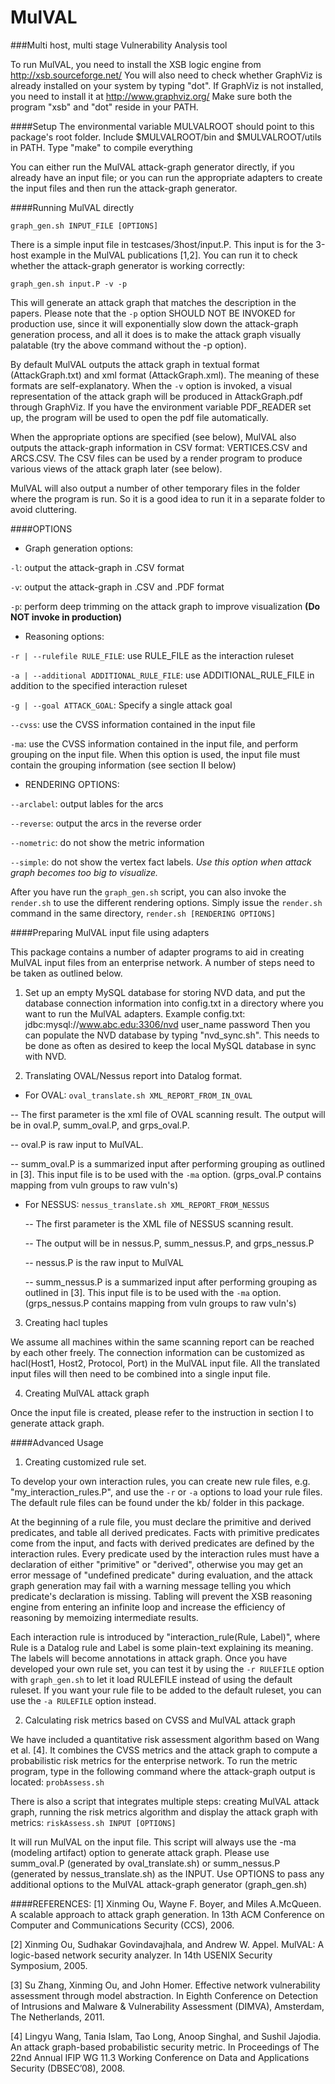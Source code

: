 # MulVAL
###Multi host, multi stage Vulnerability Analysis tool

To run MulVAL, you need to install the XSB logic engine from http://xsb.sourceforge.net/
You will also need to check whether GraphViz is already installed on your system by typing
"dot". If GraphViz is not installed, you need to install it at http://www.graphviz.org/
Make sure both the program "xsb" and "dot" reside in your PATH.


####Setup
The environmental variable MULVALROOT should point to this package's root folder. Include $MULVALROOT/bin and $MULVALROOT/utils in PATH. Type "make" to compile everything

You can either run the MulVAL attack-graph generator directly, if you already have an
input file; or you can run the appropriate adapters to create the input files and then 
run the attack-graph generator.

####Running MulVAL directly

`graph_gen.sh INPUT_FILE [OPTIONS] `

There is a simple input file in testcases/3host/input.P. This input is for the 3-host example in the MulVAL publications [1,2]. You can run it to check whether the attack-graph generator is working correctly:

`graph_gen.sh input.P -v -p`

This will generate an attack graph that matches the description in the papers. Please note that the `-p` option SHOULD NOT BE INVOKED for production use, since it will exponentially slow down the attack-graph generation process, and all it does is to make the attack graph visually palatable (try the above command without the -p option).

By default MulVAL outputs the attack graph in textual format (AttackGraph.txt) and xml format (AttackGraph.xml). The meaning of these formats are self-explanatory. When the `-v` option is invoked, a visual representation of the attack graph will be produced in AttackGraph.pdf through GraphViz. If you have the environment variable PDF_READER set up, the program will be used to open the pdf file automatically.

When the appropriate options are specified (see below), MulVAL also outputs the attack-graph information in CSV format: VERTICES.CSV and ARCS.CSV. The CSV files can be used by a render program to produce various views of the attack graph later (see below).

MulVAL will also output a number of other temporary files in the folder where the program
is run. So it is a good idea to run it in a separate folder to avoid cluttering.

####OPTIONS

 - Graph generation options:

  `-l`:  output the attack-graph in .CSV format

  `-v`:  output the attack-graph in .CSV and .PDF format

  `-p`:  perform deep trimming on the attack graph to improve visualization **(Do NOT invoke in production)**

 - Reasoning options:

  `-r | --rulefile RULE_FILE`: use RULE_FILE as the interaction ruleset

  `-a | --additional ADDITIONAL_RULE_FILE`: use ADDITIONAL_RULE_FILE in addition to the specified interaction ruleset

  `-g | --goal ATTACK_GOAL`: Specify a single attack goal

  `--cvss`:     use the CVSS information contained in the input file

  `-ma`: use the CVSS information contained in the input file, and perform grouping on the input file. When this option is used, the input file must contain the grouping information (see section II below)

 - RENDERING OPTIONS:

  `--arclabel`: output lables for the arcs

  `--reverse`:  output the arcs in the reverse order

  `--nometric`: do not show the metric information

  `--simple`:   do not show the vertex fact labels. *Use this option when attack graph becomes too big to visualize.*


After you have run the `graph_gen.sh` script, you can also invoke the `render.sh` to use the
different rendering options. Simply issue the `render.sh` command in the same directory, 
`render.sh [RENDERING OPTIONS]`



####Preparing MulVAL input file using adapters

This package contains a number of adapter programs to aid in creating MulVAL input files
from an enterprise network. A number of steps need to be taken as outlined below.

 1. Set up an empty MySQL database for storing NVD data, and put the database connection information
into config.txt in a directory where you want to run the MulVAL adapters.
Example config.txt:
jdbc:mysql://www.abc.edu:3306/nvd
user_name
password
Then you can populate the NVD database by typing "nvd_sync.sh". This needs to be done as often
as desired to keep the local MySQL database in sync with NVD. 

 2. Translating OVAL/Nessus report into Datalog format.

  - For OVAL: `oval_translate.sh XML_REPORT_FROM_IN_OVAL`

   -- The first parameter is the xml file of OVAL scanning result. The output will be in oval.P, summ_oval.P, and grps_oval.P.

   -- oval.P is raw input to MulVAL.

   -- summ_oval.P is a summarized input after performing grouping as outlined in [3]. This input file is to be used with the `-ma` option. (grps_oval.P contains mapping from vuln groups to raw vuln's)

  - For NESSUS: `nessus_translate.sh XML_REPORT_FROM_NESSUS`

    -- The first parameter is the XML file of NESSUS scanning result.

    -- The output will be in nessus.P, summ_nessus.P, and grps_nessus.P

    -- nessus.P is the raw input to MulVAL 

    -- summ_nessus.P is a summarized input after performing grouping as outlined in [3]. This input file is to be used with the `-ma` option. (grps_nessus.P contains mapping from vuln groups to raw vuln's)

 3. Creating hacl tuples

  We assume all machines within the same scanning report can be reached by each other freely. The connection information can be customized as hacl(Host1, Host2, Protocol, Port) in the MulVAL 
input file. All the translated input files will then need to be combined into a single input file.

 4. Creating MulVAL attack graph

  Once the input file is created, please refer to the instruction in section I to generate attack graph.

####Advanced Usage

 1. Creating customized rule set.

 To develop your own interaction rules, you can create new rule files, e.g. "my_interaction_rules.P", and use the `-r` or `-a` options to load your rule files. The default rule files can be found under 
the kb/ folder in this package.

 At the beginning of a rule file, you must declare the primitive and derived predicates, and table all derived predicates. Facts with primitive predicates come from the input, and facts with derived predicates are defined by the interaction rules. Every predicate used by the interaction rules must have a declaration of either "primitive" or "derived", otherwise you may get an error message of "undefined predicate" during evaluation, and the attack graph generation may fail with a warning message telling you which predicate's declaration is missing. Tabling will prevent the XSB reasoning engine from entering an infinite loop and increase the efficiency of reasoning by memoizing intermediate
results.

 Each interaction rule is introduced by "interaction_rule(Rule, Label)", where Rule is a Datalog rule and Label is some plain-text explaining its meaning. The labels will become annotations in attack graph. 
Once you have developed your own rule set, you can test it by using the `-r RULEFILE` option with `graph_gen.sh` to let it load RULEFILE instead of using the default ruleset. If you want your rule file to be added to the default ruleset, you can use the `-a RULEFILE` option instead.

 2. Calculating risk metrics based on CVSS and MulVAL attack graph

 We have included a quantitative risk assessment algorithm based on Wang et al. [4]. It combines the CVSS metrics and the attack graph to compute a probabilistic risk metrics for the enterprise
network. To run the metric program, type in the following command where the attack-graph output is located:
`probAssess.sh`

 There is also a script that integrates multiple steps: creating MulVAL attack graph, running the risk metrics algorithm and display the attack graph with metrics:
`riskAssess.sh INPUT [OPTIONS]`

 It will run MulVAL on the input file. This script will always use the -ma (modeling artifact) 
option to generate attack graph. Please use summ_oval.P (generated by oval_translate.sh) or summ_nessus.P (generated by nessus_translate.sh) as the INPUT. Use OPTIONS to pass any additional 
options to the MulVAL attack-graph generator (graph_gen.sh)

####REFERENCES:
[1] Xinming Ou, Wayne F. Boyer, and Miles A.McQueen. A scalable approach to attack graph generation. In 13th ACM Conference on Computer and Communications Security (CCS), 2006.

[2] Xinming Ou, Sudhakar Govindavajhala, and Andrew W. Appel. MulVAL: A logic-based network security analyzer. In 14th USENIX Security Symposium, 2005.

[3] Su Zhang, Xinming Ou, and John Homer. Effective network vulnerability assessment through model abstraction. In Eighth Conference on Detection of Intrusions and Malware & Vulnerability Assessment
(DIMVA), Amsterdam, The Netherlands, 2011.

[4] Lingyu Wang, Tania Islam, Tao Long, Anoop Singhal, and Sushil Jajodia. An attack graph-based probabilistic security metric. In Proceedings of The 22nd Annual IFIP WG 11.3 Working Conference
on Data and Applications Security (DBSEC’08), 2008.



